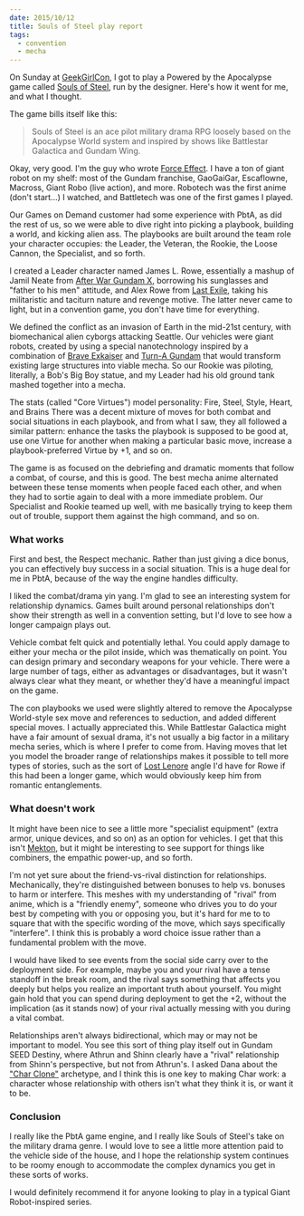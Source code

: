 ```yaml
---
date: 2015/10/12
title: Souls of Steel play report
tags:
  - convention
  - mecha
---
```


On Sunday at [GeekGirlCon], I got to play a
Powered by the Apocalypse game called [Souls of Steel],
run by the designer.
Here's how it went for me, and what I thought.

<!-- more -->

The game bills itself like this:

> Souls of Steel is an ace pilot military drama RPG
> loosely based on the Apocalypse World system
> and inspired by shows like Battlestar Galactica and Gundam Wing.

Okay, very good. I'm the guy who wrote [Force Effect].
I have a ton of giant robot on my shelf: most of the Gundam franchise,
GaoGaiGar, Escaflowne, Macross, Giant Robo (live action), and more.
Robotech was the first anime (don't start...) I watched,
and Battletech was one of the first games I played.

Our Games on Demand customer had some experience with PbtA,
as did the rest of us, so we were able to dive right into picking
a playbook, building a world, and kicking alien ass.
The playbooks are built around the team role your character
occupies: the Leader, the Veteran, the Rookie, the Loose Cannon,
the Specialist, and so forth.

I created a Leader character named James L. Rowe,
essentially a mashup of Jamil Neate from
[After War Gundam X](https://en.wikipedia.org/wiki/After_War_Gundam_X),
borrowing his sunglasses and "father to his men" attitude,
and Alex Rowe from
[Last Exile](https://en.wikipedia.org/wiki/Last_Exile),
taking his militaristic and taciturn nature and revenge motive.
The latter never came to light,
but in a convention game, you don't have time for everything.

We defined the conflict as an invasion of Earth in the mid-21st century,
with biomechanical alien cyborgs attacking Seattle.
Our vehicles were giant robots, created by using a special nanotechnology
inspired by a combination of
[Brave Exkaiser](https://en.wikipedia.org/wiki/Brave_Exkaiser)
and [Turn-A Gundam](https://en.wikipedia.org/wiki/Turn_A_Gundam)
that would transform existing large structures into viable mecha.
So our Rookie was piloting, literally, a Bob's Big Boy statue,
and my Leader had his old ground tank mashed together into a mecha.

The stats (called "Core Virtues") model personality:
Fire, Steel, Style, Heart, and Brains
There was a decent mixture of moves for both combat and social situations
in each playbook, and from what I saw, they all followed a similar pattern:
enhance the tasks the playbook is supposed to be good at,
use one Virtue for another when making a particular basic move,
increase a playbook-preferred Virtue by +1, and so on.

The game is as focused on the debriefing and dramatic moments
that follow a combat, of course, and this is good.
The best mecha anime alternated between these tense moments
when people faced each other, and when they had to sortie
again to deal with a more immediate problem.
Our Specialist and Rookie teamed up well,
with me basically trying to keep them out of trouble,
support them against the high command, and so on.

### What works

First and best, the Respect mechanic.
Rather than just giving a dice bonus, you can effectively buy success
in a social situation.
This is a huge deal for me in PbtA, because of the way the engine handles difficulty.

I liked the combat/drama yin yang.
I'm glad to see an interesting system for relationship dynamics.
Games built around personal relationships don't show their strength
as well in a convention setting, but I'd love to see how a longer campaign
plays out.

Vehicle combat felt quick and potentially lethal.
You could apply damage to either your mecha or the pilot inside,
which was thematically on point.
You can design primary and secondary weapons for your vehicle.
There were a large number of tags, either as advantages or
disadvantages, but it wasn't always clear what they meant,
or whether they'd have a meaningful impact on the game.

The con playbooks we used were slightly altered to remove the Apocalypse World-style
sex move and references to seduction, and added different special moves.
I actually appreciated this. While Battlestar Galactica might have
a fair amount of sexual drama, it's not usually a big factor in
a military mecha series, which is where I prefer to come from.
Having moves that let you model the broader range of relationships
makes it possible to tell more types of stories, such as the
sort of [Lost Lenore](http://tvtropes.org/pmwiki/pmwiki.php/Main/TheLostLenore)
angle I'd have for Rowe if this had been a longer game,
which would obviously keep him from romantic entanglements.

### What doesn't work

It might have been nice to see a little more
"specialist equipment" (extra armor, unique devices, and so on)
as an option for vehicles.
I get that this isn't
[Mekton](http://tvtropes.org/pmwiki/pmwiki.php/TabletopGame/Mekton),
but it might be interesting to see support for things like combiners,
the empathic power-up, and so forth.

I'm not yet sure about the friend-vs-rival distinction for
relationships. Mechanically, they're distinguished between
bonuses to help vs. bonuses to harm or interfere.
This meshes with my understanding of "rival" from anime,
which is a "friendly enemy", someone who drives you to do your best
by competing with you or opposing you,
but it's hard for me to to square that with the specific wording
of the move, which says specifically "interfere".
I think this is probably a word choice issue rather than a fundamental
problem with the move.

I would have liked to see events from the social side carry over to the deployment side.
For example, maybe you and your rival have a tense standoff in the break
room, and the rival says something that affects you deeply but helps
you realize an important truth about yourself.
You might gain hold that you can spend during deployment to get the +2,
without the implication (as it stands now)
of your rival actually messing with you during a vital combat.

Relationships aren't always bidirectional, which may or may not be important to model.
You see this sort of thing play itself out in Gundam SEED Destiny,
where Athrun and Shinn clearly have a "rival" relationship from Shinn's
perspective, but not from Athrun's.
I asked Dana about the ["Char Clone"](http://tvtropes.org/pmwiki/pmwiki.php/Main/CharClone) archetype,
and I think this is one key to making Char work:
a character whose relationship with others isn't what they think it is,
or want it to be.

### Conclusion

I really like the PbtA game engine,
and I really like Souls of Steel's take on the military drama genre.
I would love to see a little more attention paid to the vehicle
side of the house,
and I hope the relationship system continues to be roomy
enough to accommodate the complex dynamics you get in these sorts of works.

I would definitely recommend it for anyone looking to play
in a typical Giant Robot-inspired series.

[Force Effect]: /2015/09/04/fiction/force-effect/
[GeekGirlCon]: http://geekgirlcon.com/
[Souls of Steel]: https://plus.google.com/communities/102943199048807904747
